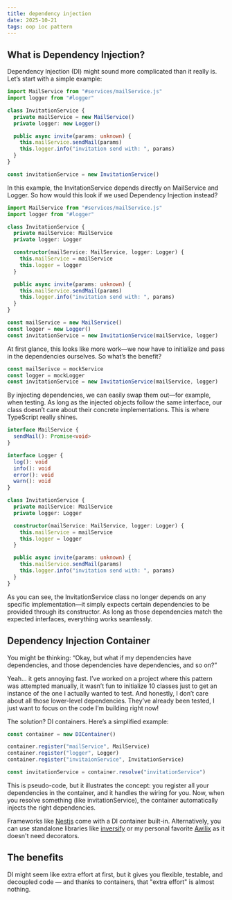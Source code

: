```yaml
---
title: dependency injection
date: 2025-10-21
tags: oop ioc pattern
---
```


## What is Dependency Injection?
Dependency Injection (DI) might sound more complicated than it really is. Let’s start with a simple example:
```typescript 
import MailService from "#services/mailService.js"
import logger from "#logger"

class InvitationService {
  private mailService = new MailService()
  private logger: new Logger()

  public async invite(params: unknown) {
    this.mailService.sendMail(params)
    this.logger.info("invitation send with: ", params)
  }
}

const invitationService = new InvitationService()
```

In this example, the InvitationService depends directly on MailService and Logger. So how would this look if we used Dependency Injection instead?

```typescript
import MailService from "#services/mailService.js"
import logger from "#logger"

class InvitationService {
  private mailService: MailService
  private logger: Logger

  constructor(mailService: MailService, logger: Logger) {
    this.mailService = mailService
    this.logger = logger
  }

  public async invite(params: unknown) {
    this.mailService.sendMail(params)
    this.logger.info("invitation send with: ", params)
  }
}

const mailService = new MailService()
const logger = new Logger()
const invitationService = new InvitationService(mailService, logger)
```

At first glance, this looks like more work—we now have to initialize and pass in the dependencies ourselves. So what’s the benefit?

```typescript
const mailSerivce = mockService
const logger = mockLogger
const invitationService = new InvitationService(mailService, logger)
```

By injecting dependencies, we can easily swap them out—for example, when testing. As long as the injected objects follow the same interface, our class doesn’t care about their concrete implementations. This is where TypeScript really shines.

```typescript
interface MailService {
  sendMail(): Promise<void>
}

interface Logger {
  log(): void
  info(): void
  error(): void
  warn(): void
}

class InvitationService {
  private mailService: MailService
  private logger: Logger

  constructor(mailService: MailService, logger: Logger) {
    this.mailService = mailService
    this.logger = logger
  }

  public async invite(params: unknown) {
    this.mailService.sendMail(params)
    this.logger.info("invitation send with: ", params)
  }
}
```
As you can see, the InvitationService class no longer depends on any specific implementation—it simply expects certain dependencies to be provided through its constructor.
As long as those dependencies match the expected interfaces, everything works seamlessly.

## Dependency Injection Container

You might be thinking: “Okay, but what if my dependencies have dependencies, and those dependencies have dependencies, and so on?”

Yeah… it gets annoying fast.
I’ve worked on a project where this pattern was attempted manually, it wasn’t fun to initialize 10 classes just to get an instance of the one I actually wanted to test.
And honestly, I don’t care about all those lower-level dependencies. They’ve already been tested, I just want to focus on the code I’m building right now!

The solution? DI containers. Here’s a simplified example:
```typescript
const container = new DIContainer()

container.register("mailService", MailService)
container.register("logger", Logger)
container.register("invitaionService", InvitationService)

const invitationService = container.resolve("invitationService")
```

This is pseudo-code, but it illustrates the concept: you register all your dependencies in the container, and it handles the wiring for you. Now, when you resolve something (like invitationService), the container automatically injects the right dependencies.

Frameworks like [Nestjs](https://docs.nestjs.com/fundamentals/custom-providers) come with a DI container built-in. Alternatively, you can use standalone libraries like [inversify](https://inversify.io/) or my personal favorite [Awilix](https://github.com/jeffijoe/awilix) as it doesn't need decorators.

## The benefits

DI might seem like extra effort at first, but it gives you flexible, testable, and decoupled code — and thanks to containers, that "extra effort" is almost nothing.
